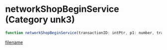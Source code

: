 # networkShopBeginService (Category unk3)

```js
function networkShopBeginService(transactionID: intPtr, p1: number, transactionHash: number, amount: int, p4: number, mode: int): Array
```

[filename](networkShopBeginService_m.md ':include')